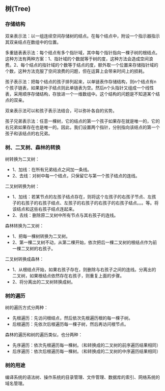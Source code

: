 ## 树(Tree)

### 存储结构

双亲表示法：以一组连续空间存储树的结点。在每个结点中，附设一个指示器指示其双亲结点在数组中的位置。

多重链表表示法：每个结点有多个指针域，其中每个指针指向一棵子树的根结点。这种方法有两种方案：1、指针域的个数就等于树的度，这种方法会造成空间浪费。2、每个结点的指针域的个数等于结点的度，额外取一个位置来存储指针域的个数，这种方法克服了空间浪费的问题，但在运算上会带来时间上的损耗。

孩子表示法：把每个结点的孩子排列起来，以单链表作存储结构，则n个结点有n个孩子链表，如果是叶子结点则此单链表为空。然后n个头指针又组成一个线性表，采用顺序存储结构，存放进一个一维数组中。这个结构的问题是不知道某个结点的双亲。

双亲表示法可以和孩子表示法结合，可以弥补各自的劣势。

孩子兄弟表示法：任意一棵树，它的结点的第一个孩子如果存在就是唯一的，它的右兄弟如果存在也是唯一的。因此，我们设置两个指针，分别指向该结点的第一个孩子和该结点的右兄弟。

### 树、二叉树、森林的转换

树转换为二叉树：

- 1、加线：在所有兄弟结点之间加一条线。
- 2、去线：对树中每一个结点，只保留它与第一个孩子结点的连线。

二叉树转换为树：

- 1、加线：若某节点的左孩子结点存在，则将这个左孩子的右孩子节点、左孩子的右孩子的右孩子结点、左孩子的右孩子的右孩子的右孩子结点。。。等。将该结点和这些右孩子结点连起来。
- 2、去线：删除原二叉树中所有节点与其右孩子的连线。

森林转换为二叉树：

- 1、把每一棵树转换为二叉树。
- 2、第一棵二叉树不动，从第二棵开始，依次把后一棵二叉树的根结点作为前一棵二叉树的右孩子。

二叉树转换成森林：

- 1、从根结点开始，如果右孩子存在，则删除与右孩子之间的连线。分离出的二叉树，如果根结点依然存在右孩子，则重复上面的步骤。
- 2、将分离出的二叉树转换成树。

### 树的遍历

树的遍历方式分两种：

- 先根遍历：先访问根结点，然后依次先根遍历根的每一棵子树。
- 后根遍历：先依次后根遍历每一棵子树，然后再访问根节点。

森林的遍历和树的遍历类似，也分两种：

- 先序遍历：依次先根遍历每一棵树。（和转换成的二叉树的前序遍历结果相同）
- 后序遍历：依次后根遍历每一棵树。（和转换成的二叉树的中序遍历结果相同）

### 树的用途

编译系统的语法树、操作系统的目录管理、文件管理、数据库的索引、网络系统的域名管理。



